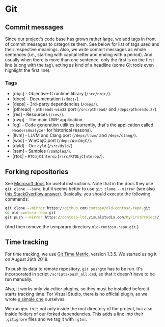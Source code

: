 # Git

## Commit messages

Since our project's code base has grown rather large, we add tags in front of commit messages to categorize them.
See below for list of tags used and their respective meanings.
Also, we write commit messages as whole sentences (i.e., starting with capital letter and ending with a period).
And usually when there is more than one sentence, only the first is on the first line (along with the tag), acting as kind of a headline (some Git tools even highlight the first line).

### Tags

- [objc] - Objective-C runtime library (`/src/objc/`).
- [docs] - Documentation (`/docs/`).
- [deps] - 3rd-party dependencies (`/deps/`).
- [pthread] - `pthreads-win32` port (`/src/pthread/` and `/deps/pthreads.2/`).
- [res] - Resources (`/res/`).
- [uwp] - The main UWP application.
- [cg] - Code generation utilities (currently, that's the application called `HeadersAnalyzer` for historical reasons).
- [llvm] - LLVM and Clang port (`/deps/llvm/` and `/deps/clang/`).
- [woc] - WinObjC port (`/deps/WinObjC/`).
- [dyld] - Our `dyld` (`/src/dyld/`).
- [sam] - Samples (`/samples/`).
- [rtoc] - `RTObjCInterop` (`/src/RTObjCInterop/`).

## Forking repositories

See [Microsoft docs](https://docs.microsoft.com/en-us/vsts/git/import-git-repository?view=vsts#manually-import-a-repo) for useful instructions.
Note that in the docs they use `git clone --bare`, but it seems better to use `git clone --mirror` (see also [this StackOverflow answer](https://stackoverflow.com/a/3960063/9080566)).
Basically, you should execute the following commands:

```cmd
git clone --mirror https://github.com/contoso/old-contoso-repo.git
cd old-contoso-repo.git
git push --mirror https://contoso-ltd.visualstudio.com/MyFirstProject/_git/new-contoso-repo
```

(And then remove the temporary directory `old-contoso-repo.git`.)

## Time tracking

For time tracking, we use [Git Time Metric](https://github.com/git-time-metric/gtm), version 1.3.5.
We started using it on August 26th 2018.

To push its data to remote repository, `git pushgtm` has to be run.
It's incorporated in script `/scripts/push_all.cmd`, so that it doesn't have to be run manually.

Also, it works only via editor plugins, so they must be installed before it starts tracking time.
For Visual Studio, there is no official plugin, so we wrote [a simple one](https://jjones.visualstudio.com/gtm-visualstudio-plugin) ourselves.

We run `gtm init` not only inside the root directory of the project, but also inside folders of our forked dependencies.
This adds a line into their `.gitignore` files and we tag it with `[gtm]`.
